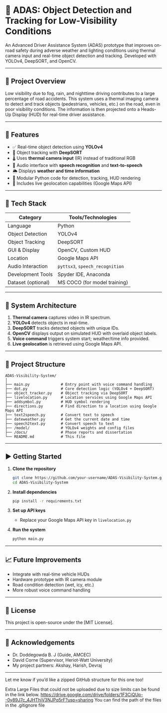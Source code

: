 # 🚗 ADAS: Object Detection and Tracking for Low-Visibility Conditions

An Advanced Driver Assistance System (ADAS) prototype that improves on-road safety during adverse weather and lighting conditions using thermal camera input and real-time object detection and tracking. Developed with YOLOv4, DeepSORT, and OpenCV.

---

## 📌 Project Overview

Low visibility due to fog, rain, and nighttime driving contributes to a large percentage of road accidents. This system uses a thermal imaging camera to detect and track objects (pedestrians, vehicles, etc.) on the road, even in poor visibility conditions. The information is then projected onto a Heads-Up Display (HUD) for real-time driver assistance.

---

## 🎯 Features

* ✅ Real-time object detection using **YOLOv4**
* 🔄 Object tracking with **DeepSORT**
* 🌡️ Uses **thermal camera input** (IR) instead of traditional RGB
* 🧠 Audio interface with **speech recognition** and **text-to-speech**
* 🌦️ Displays **weather and time information**
* 🧩 Modular Python code for detection, tracking, HUD rendering
* 📍 Includes live geolocation capabilities (Google Maps API)

---

## 🧰 Tech Stack

| Category           | Tools/Technologies              |
| ------------------ | ------------------------------- |
| Language           | Python                          |
| Object Detection   | YOLOv4                          |
| Object Tracking    | DeepSORT                        |
| GUI & Display      | OpenCV, Custom HUD              |
| Location           | Google Maps API                 |
| Audio Interaction  | `pyttsx3`, `speech_recognition` |
| Development Tools  | Spyder IDE, Anaconda            |
| Dataset (optional) | MS COCO (for model training)    |

---

## 🧪 System Architecture

1. **Thermal camera** captures video in IR spectrum.
2. **YOLOv4** detects objects in real-time.
3. **DeepSORT** tracks detected objects with unique IDs.
4. **OpenCV** displays output on simulated HUD with overlaid object labels.
5. **Voice command** triggers system start; weather/time info provided.
6. **Live geolocation** is retrieved using Google Maps API.

---

## 📂 Project Structure

```
ADAS-Visibility-System/
│
├── main.py              # Entry point with voice command handling
├── dot.py               # Core detection logic (YOLOv4 + DeepSORT)
├── object_tracker.py    # Object tracking via DeepSORT
├── livelocation.py      # Location services using Google Maps API
├── addsymbol.py         # HUD symbol rendering
├── directions.py        # Find direction to a location using Google Maps API
├── text2speech.py       # Convert text to speech
├── dateweather.py       # Get the current date and time
├── speech2text.py       # Convert speech to text
├── /model/              # YOLOv4 weights and config files
├── /docs/               # Phase reports and dissertation
└── README.md            # This file
```

---

## ▶️ Getting Started

1. **Clone the repository**

   ```bash
   git clone https://github.com/your-username/ADAS-Visibility-System.git
   cd ADAS-Visibility-System
   ```

2. **Install dependencies**

   ```bash
   pip install -r requirements.txt
   ```

3. **Set up API keys**

   * Replace your Google Maps API key in `livelocation.py`

4. **Run the system**

   ```bash
   python main.py
   ```

---

## 📈 Future Improvements

* Integrate with real-time vehicle HUDs
* Hardware prototype with IR camera module
* Road condition detection (wet, icy, etc.)
* More robust voice command handling

---

## 📜 License

This project is open-source under the [MIT License].

---

## 🙌 Acknowledgements

* Dr. Doddegowda B. J (Guide, AMCEC)
* David Corne (Supervisor, Heriot-Watt University)
* My project partners: Akshay, Harish, Devraj

---

Let me know if you’d like a zipped GitHub structure for this one too!


Extra Large Files that could not be uploaded due to size limits can be found in the link below.
https://drive.google.com/drive/folders/1F3CiQUp--0y89J7c_4JHThiV3NJPq5rF?usp=sharing
You can find the path of the files in the .gitignore file
